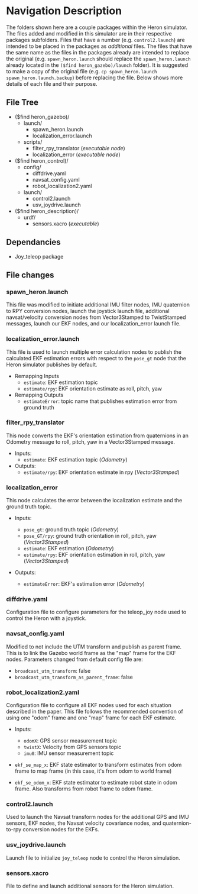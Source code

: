 # Navigation Description 
The folders shown here are a couple packages within the Heron simulator. The files added and modified in this simulator are in their respective packages subfolders. Files that have a number (e.g. `control2.launch`) are intended to be placed in the packages as *additional* files. The files that have the same name as the files in the packages already are intended to replace the original (e.g. `spawn_heron.launch` should replace the `spawn_heron.launch` already located in the `($find heron_gazebo)/launch` folder). It is suggested to make a copy of the original file (e.g. `cp spawn_heron.launch spawn_heron.launch.backup`) before replacing the file. Below shows more details of each file and their purpose.

## File Tree

- ($find heron_gazebo)/
    - launch/
        - spawn_heron.launch
        - localization_error.launch
    - scripts/
        - filter_rpy_translator (*executable node*)
        - localization_error (*executable node*)
- ($find heron_control)/
    - config/
        - diffdrive.yaml 
        - navsat_config.yaml
        - robot_localization2.yaml
    - launch/
        - control2.launch
        - usv_joydrive.launch
- ($find heron_description)/ 
    - urdf/
        - sensors.xacro (*executable*)

## Dependancies
- Joy_teleop package

## File changes 

### spawn_heron.launch
This file was modified to initiate additional IMU filter nodes, IMU quaternion to RPY conversion nodes, launch the joystick launch file, additional navsat/velocity conversion nodes from Vector3Stamped to TwistStamped messages, launch our EKF nodes, and our localization_error launch file. 

### localization_error.launch 
This file is used to launch multiple error calculation nodes to publish the calculated EKF estimation errors with respect to the `pose_gt` node that the Heron simulator publishes by default. 

- Remapping Inputs
    - `estimate`: EKF estimation topic 
    - `estimate/rpy`: EKF orientation estimate as roll, pitch, yaw 
- Remapping Outputs
    - `estimateError`: topic name that publishes estimation error from ground truth

### filter_rpy_translator
This node converts the EKF's orientation estimation from quaternions in an Odometry message to roll, pitch, yaw in a Vector3Stamped message. 

- Inputs:
    - `estimate`: EKF estimation topic (*Odometry*)
- Outputs:
    - `estimate/rpy`: EKF orientation estimate in rpy (*Vector3Stamped*)

### localization_error
This node calculates the error between the localization estimate and the ground truth topic. 

- Inputs:
    - `pose_gt`: ground truth topic (*Odometry*)
    - `pose_GT/rpy`: ground truth orientation in roll, pitch, yaw (*Vector3Stamped*)
    - `estimate`: EKF estimation (*Odometry*)
    - `estimate/rpy`: EKF orientation estimation in roll, pitch, yaw (*Vector3Stamped*)

- Outputs:
    - `estimateError`: EKF's estimation error (*Odometry*)

### diffdrive.yaml 
Configuration file to configure parameters for the teleop_joy node used to control the Heron with a joystick. 

### navsat_config.yaml 
Modified to not include the UTM transform and publish as parent frame. This is to link the Gazebo world frame as the "map" frame for the EKF nodes. Parameters changed from default config file are: 

- `broadcast_utm_transform`: false
- `broadcast_utm_transform_as_parent_frame`: false

### robot_localization2.yaml 
Configuration file to configure all EKF nodes used for each situation described in the paper. This file follows the recommended convention of using one "odom" frame and one "map" frame for each EKF estimate. 

- Inputs: 
    - `odomX`: GPS sensor measurement topic
    - `twistX`: Velocity from GPS sensors topic
    - `imu0`: IMU sensor measurement topic

- `ekf_se_map_x`: EKF state estimator to transform estimates from odom frame to map frame (in this case, it's from odom to world frame)
- `ekf_se_odom_x`: EKF state estimator to estimate robot state in odom frame. Also transforms from robot frame to odom frame. 
 
### control2.launch
Used to launch the Navsat transform nodes for the additional GPS and IMU sensors, EKF nodes, the Navsat velocity covariance nodes, and quaternion-to-rpy conversion nodes for the EKFs. 

### usv_joydrive.launch
Launch file to initialize `joy_teleop` node to control the Heron simulation. 

### sensors.xacro
File to define and launch additional sensors for the Heron simulation.
